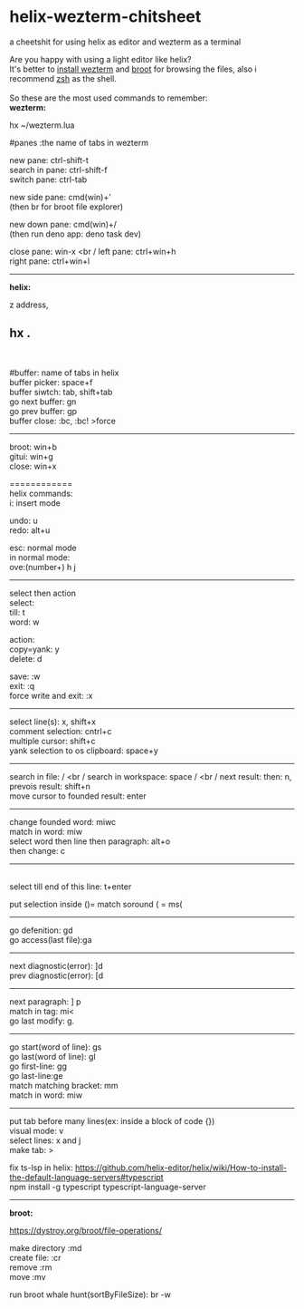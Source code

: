 # helix-wezterm-chitsheet
a cheetshit for using helix as editor and wezterm as a terminal 

Are you happy with using a light editor like helix? <br />
It's better to [install wezterm](https://wezfurlong.org/wezterm/installation.html) 
and [broot](https://dystroy.org/broot/install/) for browsing the files, also i recommend [zsh](https://ohmyz.sh/#install) as the shell. <br />
<br />
So these are the most used commands to remember:<br />
**wezterm:**<br />

hx ~/wezterm.lua <br />

#panes :the name of tabs in wezterm <br />

new pane: ctrl-shift-t <br />
search in pane: ctrl-shift-f <br />
switch pane: ctrl-tab <br />

new side pane: cmd(win)+' <br />
(then br for broot file explorer) <br />

new down pane: cmd(win)+/ <br />
(then run deno app: deno task dev) <br />

close pane: win-x <br /
left pane: ctrl+win+h <br />
right pane: ctrl+win+l <br />

-------------

**helix:**

z address,

hx . <br />
-------------
<br />

#buffer: name of tabs in helix <br />
buffer picker: space+f <br />
buffer siwtch: tab, shift+tab <br />
go next buffer: gn <br />
go prev buffer: gp <br />
buffer close: :bc, :bc! >force <br />

-------------- 
broot: win+b <br />
gitui: win+g <br />
close: win+x <br />

============ <br />
helix commands: <br />
i: insert mode <br />

undo: u <br />
redo: alt+u <br />

esc: normal mode  <br />
 in normal mode: <br />
ove:(number+) h j <br />

------------------
select then action <br />
 select: <br />
  till: t <br />
  word: w  <br />

 action: <br />
   copy=yank: y <br />
   delete: d <br />

save: :w <br />
exit: :q <br />
force write and exit: :x <br />

-------------
select line(s): x, shift+x <br />
comment selection: cntrl+c <br />
multiple cursor:   shift+c <br />
yank selection to os clipboard: space+y <br />

-------------

search in file: /  <br /
search in workspace: space /  <br /
next result: then: n, <br />
prevois result: shift+n <br />
move cursor to founded result: enter <br />

-------------

change founded word: miwc <br />
match in word: miw <br />
select word then line then paragraph: alt+o <br />
then change: c <br />

--------------
<br />
select till end of this line: t+enter <br />

put selection inside ()= match soround ( = ms(  <br />

--------

go defenition: gd <br />
go access(last file):ga <br />

--------
next diagnostic(error): ]d <br />
prev diagnostic(error): [d <br />

-----

next paragraph: ] p <br />
match in tag: mi<   <br />
go last modify: g. <br />

-------------

go start(word of line): gs <br />
go last(word of line): gl <br />
go first-line: gg <br />
go last-line:ge <br />
match matching bracket: mm <br />
match in word: miw <br />

-------------

put tab before many lines(ex: inside a block of code {}) <br />
visual mode: v <br />
select lines: x and j <br />
make tab: >  <br />

fix ts-lsp in helix:
https://github.com/helix-editor/helix/wiki/How-to-install-the-default-language-servers#typescript <br />
npm install -g typescript typescript-language-server

-------------
**broot:**

https://dystroy.org/broot/file-operations/

make directory  :md <name> <br />
create file: :cr <filename> <br />
remove :rm <br />
move :mv <br />

run broot whale hunt(sortByFileSize): br -w <br /> 


